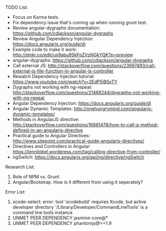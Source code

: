TODO List:
- Focus on Karma tests.
- Fix dependency issue that's coming up when running grunt test.
- Review angular-dygraphs documentation: https://github.com/cdjackson/angular-dygraphs
- Review Angular Dependency Injection: https://docs.angularjs.org/guide/di
- Example code to make it work: http://plnkr.co/edit/us9abu9SkFqZVzNGkYQK?p=preview
- angular-dygraphs: https://github.com/cdjackson/angular-dygraphs
- Call external JS: http://stackoverflow.com/questions/23697493/call-external-js-file-function-in-angular-js-controller
- Rewatch Dependency Injection tutorial: https://www.youtube.com/watch?v=2EdP5iBSxTY
- Dygraphs not working with ng-repeat: http://stackoverflow.com/questions/21468244/dygraphs-not-working-with-ng-repeat
- Angular Dependency Injection: https://docs.angularjs.org/guide/di
- Angular Dynamic Templates: http://onehungrymind.com/angularjs-dynamic-templates/
- Methods in AngularJS directive: http://stackoverflow.com/questions/16881478/how-to-call-a-method-defined-in-an-angularjs-directive
- Practical guide to Angular Directives: http://www.sitepoint.com/practical-guide-angularjs-directives/
- Directives and Controllers in Angular: https://lennilobel.wordpress.com/tag/calling-directive-from-controller/
- ngSwitch: https://docs.angularjs.org/api/ng/directive/ngSwitch


Research List:
1. Role of NPM vs. Grunt
2. Angular/Bootstrap. How is it different from using it seperately?


Error List:
1. xcode-select: error: tool 'xcodebuild' requires Xcode, but active developer directory '/Library/Developer/CommandLineTools' is a command line tools instance
2. UNMET PEER DEPENDENCY jasmine-core@*
3. UNMET PEER DEPENDENCY phantomjs@>=1.9
